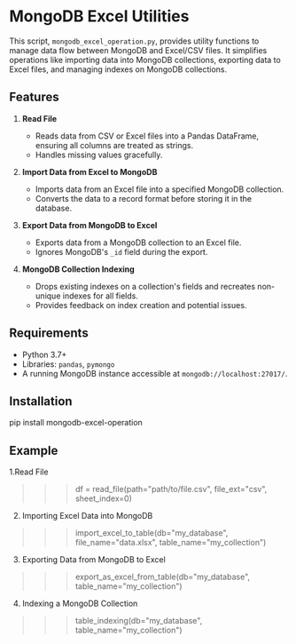 # MongoDB Excel Utilities

This script, `mongodb_excel_operation.py`, provides utility functions to manage data flow between MongoDB and Excel/CSV files. It simplifies operations like importing data into MongoDB collections, exporting data to Excel files, and managing indexes on MongoDB collections.

## Features

1. **Read File**
   - Reads data from CSV or Excel files into a Pandas DataFrame, ensuring all columns are treated as strings.
   - Handles missing values gracefully.

2. **Import Data from Excel to MongoDB**
   - Imports data from an Excel file into a specified MongoDB collection.
   - Converts the data to a record format before storing it in the database.

3. **Export Data from MongoDB to Excel**
   - Exports data from a MongoDB collection to an Excel file.
   - Ignores MongoDB's `_id` field during the export.

4. **MongoDB Collection Indexing**
   - Drops existing indexes on a collection's fields and recreates non-unique indexes for all fields.
   - Provides feedback on index creation and potential issues.

## Requirements

- Python 3.7+
- Libraries: `pandas`, `pymongo`
- A running MongoDB instance accessible at `mongodb://localhost:27017/`.

## Installation

pip install mongodb-excel-operation


## Example

1.Read File
>>> df = read_file(path="path/to/file.csv", file_ext="csv", sheet_index=0)


2. Importing Excel Data into MongoDB
>>> import_excel_to_table(db="my_database", file_name="data.xlsx", table_name="my_collection")

3. Exporting Data from MongoDB to Excel
>>> export_as_excel_from_table(db="my_database", table_name="my_collection")

4. Indexing a MongoDB Collection
>>> table_indexing(db="my_database", table_name="my_collection")




